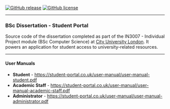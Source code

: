 [![GitHub release](https://img.shields.io/github/release/SergiuTripon/bsc-dissertation-student-portal.svg)](https://github.com/SergiuTripon/bsc-dissertation-student-portal/releases) [![GitHub license](https://img.shields.io/badge/license-MIT-blue.svg)](https://raw.githubusercontent.com/SergiuTripon/bsc-dissertation-student-portal/master/LICENSE.md)

---

### BSc Dissertation - Student Portal

Source code of the dissertation completed as part of the IN3007 - Individual Project module (BSc Computer Science) at [City University London](http://www.city.ac.uk/). It powers an application for student access to university-related resources.

---

#### User Manuals

* **Student** - https://student-portal.co.uk/user-manual/user-manual-student.pdf
* **Academic Staff** - https://student-portal.co.uk/user-manual/user-manual-academic-staff.pdf
* **Administrator** - https://student-portal.co.uk/user-manual/user-manual-administrator.pdf
